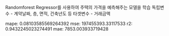 Randomforest Regressor를 사용하여 주택의 가격을 예측해주는 모델을 학습
독립변수 - 계약날짜, 층, 면적, 건축년도 등
타겟변수 - 거래금액

mape: 0.08103585569264392
mse: 197455393.33117533
r2: 0.9432245023274491
mae: 7853.003933719428
